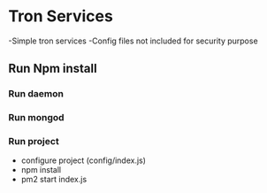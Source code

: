 # Tron Services
 -Simple tron services 
 -Config files not included for security purpose 


## Run Npm install
### Run daemon
### Run mongod
### Run project
- configure project (config/index.js)  
- npm install  
- pm2 start index.js  
